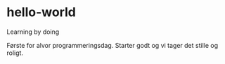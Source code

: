 # hello-world
Learning by doing

Første for alvor programmeringsdag. Starter godt og vi tager det stille og roligt. 
